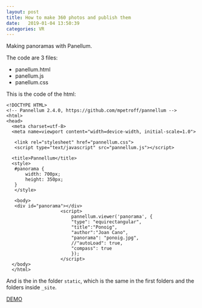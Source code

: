 ```yaml
---
layout: post
title: How to make 360 photos and publish them
date:   2019-01-04 13:50:39
categories: VR
---
```


Making panoramas with Panellum.

The code are 3 files:
- panellum.html
- panellum.js
- panellum.css

This is the code of the html:


```
<!DOCTYPE HTML>
<!-- Pannellum 2.4.0, https://github.com/mpetroff/pannellum -->
<html>
<head>
  <meta charset=utf-8>
  <meta name=viewport content="width=device-width, initial-scale=1.0">

   <link rel="stylesheet" href="pannellum.css">
   <script type="text/javascript" src="pannellum.js"></script>

  <title>Pannellum</title>
  <style>
   #panorama {
       width: 700px;
       height: 350px;
   }
   </style>

   <body>
   <div id="panorama"></div>
					<script>
						pannellum.viewer('panorama', {
						"type": "equirectangular",
						"title":"Ponoig",
						"author":"Joan Cano",
						"panorama": "ponoig.jpg",
						//"autoLoad": true,
						"compass": true
						});
					</script>
  </body>
  </html>

```

And is the in the folder `static`, which is the same in the first folders and the folders inside `_site`.


[DEMO](../static/panoponoig.html)
